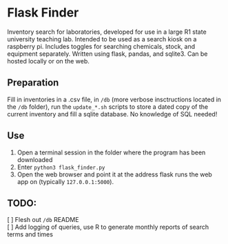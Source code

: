 # Flask Finder  
Inventory search for laboratories, developed for use in a large R1 state 
university teaching lab. Intended to be used as a search kiosk on a 
raspberry pi. Includes toggles for searching chemicals, stock, and
equipment separately. 
Written using flask, pandas, and sqlite3. Can be hosted locally or on the web.

## Preparation
Fill in inventories in a .csv file, in `/db` (more verbose insctructions located in the `/db` folder), run the `update_*.sh` scripts to store a dated copy of the current inventory and fill a sqlite database. No knowledge of SQL needed!

## Use
1. Open a terminal session in the folder where the program has been downloaded
2. Enter `python3 flask_finder.py`
3. Open the web browser and point it at the address flask runs the web app on (typically `127.0.0.1:5000`). 

## TODO: 
[ ] Flesh out `/db` README  
[ ] Add logging of queries, use R to generate monthly reports of search terms and times
